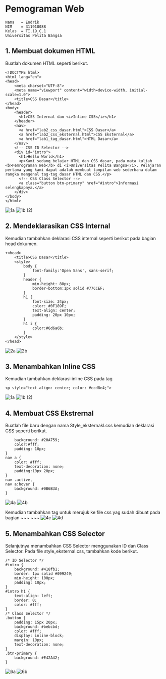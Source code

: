 # Pemograman Web
~~~
Nama   = Endrik
NIM    = 311910088
Kelas  = TI.19.C.1
Universitas Pelita Bangsa
~~~
## 1. Membuat dokumen HTML
Buatlah dokumen HTML seperti berikut.
~~~
<!DOCTYPE html>
<html lang="en">
<head>
    <meta charset="UTF-8">
    <meta name="viewport" content="width=device-width, initial-scale=1.0">
    <title>CSS Dasar</title>
</head>
<body>
    <header>
      <h1>CSS Internal dan <i>Inline CSS</i></h1>
    </header>
    <nav>
      <a href="lab2_css_dasar.html">CSS Dasar</a>
      <a href="lab2_css_eksternal.html">CSS Eksternal</a>
      <a href="lab1_tag_dasar.html">HTML Dasar</a>
    </nav>
    <!-- CSS ID Selector -->
    <div id="intro">
      <h1>Hello World</h1>
      <p>Kami sedang belajar HTML dan CSS dasar, pada mata kuliah <b>Pemrograman Web</b> di <i>Universitas Pelita Bangsa</i>. Pelajaran pertama yang kami dapat adalah membuat tampilan web sederhana dalam rangka mengenal tag-tag dasar HTML dan CSS.</p>
      <!-- CSS Class Selector -->
      <a class="button btn-primary" href="#intro">Informasi selengkapnya.</a>
    </div>
</body>
</html>
~~~~
![1a](https://user-images.githubusercontent.com/81820421/114268443-57aa9380-9a2b-11eb-8687-0b243799bcfe.JPG)
![1b (2)](https://user-images.githubusercontent.com/81820421/114268445-5a0ced80-9a2b-11eb-9655-58b2871841d1.JPG)

## 2. Mendeklarasikan CSS Internal
Kemudian tambahkan deklarasi CSS internal seperti berikut pada bagian head dokumen.
~~~
+<head>
    <title>CSS Dasar</title>
    <style>
        body {
            font-family:'Open Sans', sans-serif;
        }
        header {
            min-height: 80px;
            border-bottom:1px solid #77CCEF;
        }
        h1 {
            font-size: 24px;
            color: #0F189F;
            text-align: center;
            padding: 20px 10px;
        }
        h1 i {
            color:#6d6a6b;
        }
    </style>
</head>
~~~
![2a](https://user-images.githubusercontent.com/81820421/114268549-cee02780-9a2b-11eb-89bf-f596e85a287a.JPG)
![2b](https://user-images.githubusercontent.com/81820421/114268551-d0115480-9a2b-11eb-9394-2ee39aa6f8df.JPG)

## 3. Menambahkan Inline CSS
Kemudian tambahkan deklarasi inline CSS pada tag
~~~
<p style="text-align: center; color: #ccd8e4;">
~~~
![1a](https://user-images.githubusercontent.com/81820421/114268443-57aa9380-9a2b-11eb-8687-0b243799bcfe.JPG)
![1b (2)](https://user-images.githubusercontent.com/81820421/114268445-5a0ced80-9a2b-11eb-9655-58b2871841d1.JPG)
## 4. Membuat CSS Ekstrernal
Buatlah file baru dengan nama Style_eksternakl.css kemudian deklarasi CSS seperti berikut.
~~~4nav {
    background: #20A759;
    color:#fff;
    padding: 10px;
}
nav a {
    color: #fff;
    text-decoration: none;
    padding:10px 20px;
}
nav .active,
nav a:hover {
    background: #0B6B3A;
}
~~~

![4a](https://user-images.githubusercontent.com/81820421/114268887-b6710c80-9a2d-11eb-9f66-7323af96f584.JPG)
![4b](https://user-images.githubusercontent.com/81820421/114268889-ba9d2a00-9a2d-11eb-99c0-c7b8c589f9e7.JPG)

Kemudian tambahkan tag untuk merujuk ke file css yag sudah dibuat pada bagian 
    ~~~
    <head>
        <!-- menyisipkan css eksternal -->
        <link rel="stylesheet" href="style_eksternal.css" type="text/css">
    </head>
    ~~~
 ![4c](https://user-images.githubusercontent.com/81820421/114268921-051ea680-9a2e-11eb-9b65-61e2cee473bd.JPG)
![4d](https://user-images.githubusercontent.com/81820421/114268923-064fd380-9a2e-11eb-9a07-d10be4775ecb.JPG)

## 5. Menambahkan CSS Selector
Selanjutnya menambahkan CSS Selector menggunakan ID dan Class Selector. Pada file style_eksternal.css, tambahkan kode berikut.
~~~
/* ID Selector */
#intro {
    background: #418fb1;
    border: 1px solid #099249;
    min-height: 100px;
    padding: 10px;
}
#intro h1 {
    text-align: left;
    border: 0;
    color: #fff;
}
/* Class Selector */
.button {
    padding: 15px 20px;
    background: #bebcbd;
    color: #fff;
    display: inline-block;
    margin: 10px;
    text-decoration: none;
}
.btn-primary {
    background: #E42A42;
}
~~~


![6a](https://user-images.githubusercontent.com/81820421/114269063-e10f9500-9a2e-11eb-922f-511771ba1dd1.JPG)
![6b](https://user-images.githubusercontent.com/81820421/114269065-e240c200-9a2e-11eb-81e0-a4f8577d2bf2.JPG)
